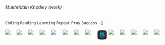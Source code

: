 ###### Mukhriddin Khodiev (work)

<code>Coding</code>
<code>Reading</code>
<code>Learning</code>
<code>Repeat</code>
<code>Pray</code>
<code>Success</code>
<code> 🖤 </code>

<div style="display:flex; gap:5px;">
<img src="./images/visual-studio-code.png" width="32"/>
<img src="./images/html.png" width="32"/>
<img src="./images/css.png" width="32"/>
<img src="./images/sass.png" width="32"/>
<img src="./images/tailwind.png" width="32"/>
<img src="./images/npm.png" width="32"/>
<img src="./images/javascript.png" width="32"/>
<img src="./images/typescript.png" width="32"/>
<img src="./images/react.png" width="32"/>
<img src="./images/vue.png" width="32"/>
<img src="./images/angularjs.png" width="32"/>
<img src="./images/php.png" width="32"/>
<img src="./images/nodejs.png" width="32"/>
<img src="./images/nestjs.png" width="32"/>
</div>
